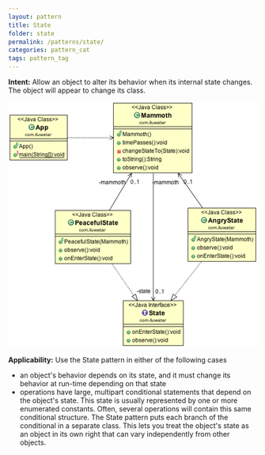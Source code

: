 ```yaml
---
layout: pattern
title: State
folder: state
permalink: /patterns/state/
categories: pattern_cat
tags: pattern_tag
---
```


**Intent:** Allow an object to alter its behavior when its internal state
changes. The object will appear to change its class.

![alt text](./etc/state_1.png "State")

**Applicability:** Use the State pattern in either of the following cases

* an object's behavior depends on its state, and it must change its behavior at run-time depending on that state
* operations have large, multipart conditional statements that depend on the object's state. This state is usually represented by one or more enumerated constants. Often, several operations will contain this same conditional structure. The State pattern puts each branch of the conditional in a separate class. This lets you treat the object's state as an object in its own right that can vary independently from other objects.
